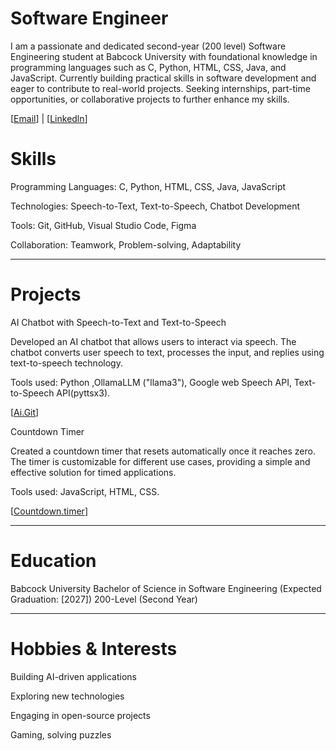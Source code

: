 # Software Engineer

I am a passionate and dedicated second-year (200 level) Software Engineering student at Babcock University with foundational knowledge in programming languages such as C, Python, HTML, CSS, Java, and JavaScript. Currently building practical skills in software development and eager to contribute to real-world projects. Seeking internships, part-time opportunities, or collaborative projects to further enhance my skills.

[<a href="mailto:ebereonwucharles@gmail.com">Email</a>] | [<a href = "https://www.linkedin.com/in/charles-ebereonwu-2970b9307?utm_source=share&utm_campaign=share_via&utm_content=profile&utm_medium=android_app">Linkedln</a>]

# Skills

Programming Languages: C, Python, HTML, CSS, Java, JavaScript

Technologies: Speech-to-Text, Text-to-Speech, Chatbot Development

Tools: Git, GitHub, Visual Studio Code, Figma

Collaboration: Teamwork, Problem-solving, Adaptability

---

# Projects

AI Chatbot with Speech-to-Text and Text-to-Speech

Developed an AI chatbot that allows users to interact via speech. The chatbot converts user speech to text, processes the input, and replies using text-to-speech technology.

Tools used: Python ,OllamaLLM ("llama3"), Google web Speech API, Text-to-Speech API(pyttsx3).

[<a href="https://github.com/Ugwum0ec/Ai_Chatbot">Ai.Git</a>]

Countdown Timer

Created a countdown timer that resets automatically once it reaches zero. The timer is customizable for different use cases, providing a simple and effective solution for timed applications.

Tools used: JavaScript, HTML, CSS.

[<a href ="https://github.com/Ugwum0ec/samsung-giveaway">Countdown.timer</a>]

---

# Education

Babcock University
Bachelor of Science in Software Engineering (Expected Graduation: [2027])
200-Level (Second Year)

---

# Hobbies & Interests

Building AI-driven applications

Exploring new technologies

Engaging in open-source projects

Gaming, solving puzzles


